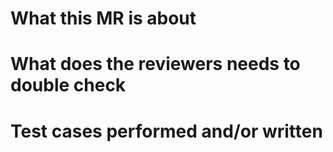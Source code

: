 # What this MR is about

<!-- Summarize of this MR's intentions and changes -->

# What does the reviewers needs to double check

<!-- Note down tricky or confusing code changes that need to be double check -->

# Test cases performed and/or written

<!-- Note down test cases that you have performed -->
